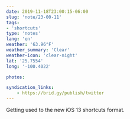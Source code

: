 ```yaml
---
date: 2019-11-18T23:00:15-06:00
slug: 'note/23-00-11'
tags:
- 'shortcuts'
type: 'notes'
lang: 'en'
weather: '63.96°F'
weather_summary: 'Clear'
weather-icon: 'clear-night'
lat: '25.7554'
long: '-100.4022'

photos:

syndication_links:
    - https://brid.gy/publish/twitter
---
```

Getting used to the new iOS 13 shortcuts format.

